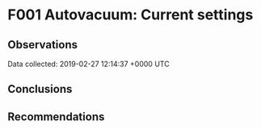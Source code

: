 # F001 Autovacuum: Current settings #

## Observations ##
Data collected: 2019-02-27 12:14:37 +0000 UTC  






## Conclusions ##


## Recommendations ##

